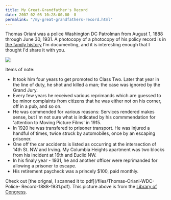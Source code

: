 ```yaml
---
title: My Great-Grandfather's Record
date: 2007-02-05 10:28:00.00 -8
permalink: "/my-great-grandfathers-record.html"
---
```

Thomas Oriani was a police Washington DC Patrolman from August 1, 1888 through June 30, 1931. A photocopy of a photocopy of his policy record is in [the family history](/article/family-trees) I'm documenting, and it is interesting enough that I thought I'd share it with you.

![](/images/policeWarningPedestrian.jpg)

Items of note:

  * It took him four years to get promoted to Class Two. Later that year in the line of duty, he shot and killed a man; the case was ignored by the Grand Jury.
  * Every few years he received various reprimands which are guessed to be minor complaints from citizens that he was either not on his corner, off in a pub, and so on.
  * He was commended for various reasons: Services rendered makes sense, but I'm not sure what is indicated by his commmendation for 'attention to Moving Picture Films' in 1915.
  * In 1920 he was transfered to prisoner transport. He was injured a handful of times, twice struck by automobiles, once by an escaping prisoner.
  * One off the car accidents is listed as occurring at the intersection of 14th St. NW and Irving. My Columbia Heights apartment was two blocks from his incident at 16th and Euclid NW.
  * In his finaly year - 1931, he and another officer were reprimanded for allowing a prisoner to escape.
  * His retirement paycheck was a princely $100, paid monthly.

Check out [the orignal, I scanned it to pdf](/files/Thomas-Oriani-WDC-Police-
Record-1888-1931.pdf). This picture above is from the [Library of
Congress](http://memory.loc.gov/ammem/collections/horydczak/index.html).